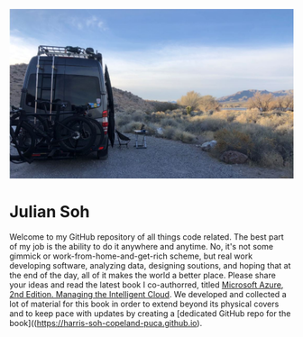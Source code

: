 ![image](docs/pics/Ollie.JPG)
# Julian Soh
Welcome to my GitHub repository of all things code related. The best part of my job is the ability to do it anywhere and anytime. No, it's not some gimmick or work-from-home-and-get-rich scheme, but real work developing software, analyzing data, designing soutions, and hoping that at the end of the day, all of it makes the world a better place. Please share your ideas and read the latest book I co-authorred, titled [Microsoft Azure, 2nd Edition. Managing the Intelligent Cloud](https://www.apress.com/us/book/9781484259573). We developed and collected a lot of material for this book in order to extend beyond its physical covers and to keep pace with updates by creating a [dedicated GitHub repo for the book]((https://harris-soh-copeland-puca.github.io).

